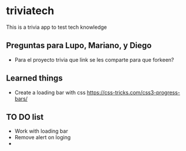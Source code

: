 # triviatech
This is a trivia app to test tech knowledge

## Preguntas para Lupo, Mariano, y Diego
- Para el proyecto trivia que link se les comparte para que forkeen?

## Learned things
- Create a loading bar with css https://css-tricks.com/css3-progress-bars/

## TO DO list
- Work with loading bar
- Remove alert on loging
- 